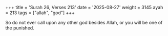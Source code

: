 +++
title = 'Surah 26, Verses 213'
date = '2025-08-27'
weight = 3145
ayah = 213
tags = ["allah", "god"]
+++

So do not ever call upon any other god besides Allah, or you will be one of the punished.
